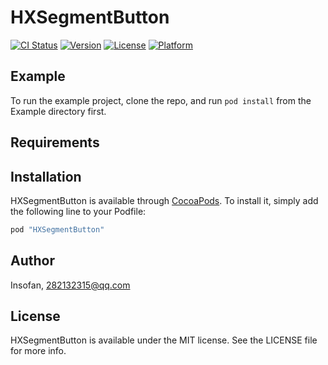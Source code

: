 # HXSegmentButton

[![CI Status](http://img.shields.io/travis/Insofan/HXSegmentButton.svg?style=flat)](https://travis-ci.org/Insofan/HXSegmentButton)
[![Version](https://img.shields.io/cocoapods/v/HXSegmentButton.svg?style=flat)](http://cocoapods.org/pods/HXSegmentButton)
[![License](https://img.shields.io/cocoapods/l/HXSegmentButton.svg?style=flat)](http://cocoapods.org/pods/HXSegmentButton)
[![Platform](https://img.shields.io/cocoapods/p/HXSegmentButton.svg?style=flat)](http://cocoapods.org/pods/HXSegmentButton)

## Example

To run the example project, clone the repo, and run `pod install` from the Example directory first.

## Requirements

## Installation

HXSegmentButton is available through [CocoaPods](http://cocoapods.org). To install
it, simply add the following line to your Podfile:

```ruby
pod "HXSegmentButton"
```

## Author

Insofan, 282132315@qq.com

## License

HXSegmentButton is available under the MIT license. See the LICENSE file for more info.
